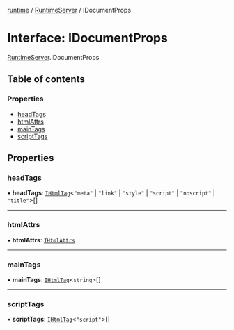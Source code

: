 [runtime](../overview.md) / [RuntimeServer](../modules/RuntimeServer.md) / IDocumentProps

# Interface: IDocumentProps

[RuntimeServer](../modules/RuntimeServer.md).IDocumentProps

## Table of contents

### Properties

- [headTags](RuntimeServer.IDocumentProps.md#headtags)
- [htmlAttrs](RuntimeServer.IDocumentProps.md#htmlattrs)
- [mainTags](RuntimeServer.IDocumentProps.md#maintags)
- [scriptTags](RuntimeServer.IDocumentProps.md#scripttags)

## Properties

### headTags

• **headTags**: [`IHtmlTag`](IHtmlTag.md)<``"meta"`` \| ``"link"`` \| ``"style"`` \| ``"script"`` \| ``"noscript"`` \| ``"title"``\>[]

___

### htmlAttrs

• **htmlAttrs**: [`IHtmlAttrs`](../overview.md#ihtmlattrs)

___

### mainTags

• **mainTags**: [`IHtmlTag`](IHtmlTag.md)<`string`\>[]

___

### scriptTags

• **scriptTags**: [`IHtmlTag`](IHtmlTag.md)<``"script"``\>[]
